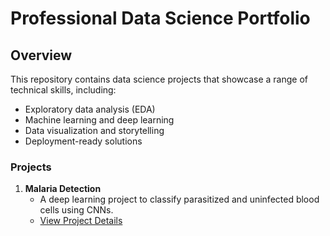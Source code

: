 # Professional Data Science Portfolio

## Overview
This repository contains data science projects that showcase a range of technical skills, including:
- Exploratory data analysis (EDA)
- Machine learning and deep learning
- Data visualization and storytelling
- Deployment-ready solutions

### Projects
1. **Malaria Detection**  
   - A deep learning project to classify parasitized and uninfected blood cells using CNNs.
   - [View Project Details](malaria-detection/README.md)